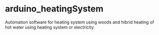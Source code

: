 # arduino_heatingSystem
Automation software for heating system using woods and hibrid heating of hot water using heating system or electricity
